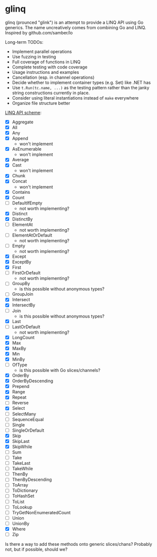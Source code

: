 # glinq

glinq (prounced "glink") is an attempt to provide a LINQ API using Go generics. The name uncreatively comes from combining Go and LINQ. Inspired by github.com/samber/lo

Long-term TODOs:

- Implement parallel operations
- Use fuzzing in testing
- Full coverage of functions in LINQ
- Complete testing with code coverage
- Usage instructions and examples
- Cancellation (esp. in channel operations)
- Decide whether to implement container types (e.g. Set) like .NET has
- Use `t.Run(tc.name, ...)` as the testing pattern rather than the janky string constructions currently in place.
- Consider using literal instantiations instead of `make` everywhere
- Organize file structure better

[LINQ API scheme](https://docs.microsoft.com/en-us/dotnet/api/system.linq.enumerable?view=net-6.0):

- [x] Aggregate
- [x] All
- [x] Any
- [x] Append
  - won't implement
- [x] AsEnumerable
  - won't implement
- [x] Average
- [x] Cast
  - won't implement
- [x] Chunk
- [x] Concat
  - won't implement
- [x] Contains
- [x] Count
- [ ] DefaultIfEmpty
  - not worth implementing?
- [x] Distinct
- [x] DistinctBy
- [ ] ElementAt
  - not worth implementing?
- [ ] ElementAtOrDefault
  - not worth implementing?
- [ ] Empty
  - not worth implementing?
- [x] Except
- [x] ExceptBy
- [x] First
- [ ] FirstOrDefault
  - not worth implementing?
- [ ] GroupBy
  - is this possible without anonymous types?
- [ ] GroupJoin
- [x] Intersect
- [x] IntersectBy
- [ ] Join
  - is this possible without anonymous types?
- [x] Last
- [ ] LastOrDefault
  - not worth implementing?
- [x] LongCount
- [x] Max
- [x] MaxBy
- [x] Min
- [x] MinBy
- [ ] OfType
  - is this possible with Go slices/channels?
- [x] OrderBy
- [x] OrderByDescending
- [x] Prepend
- [x] Range
- [x] Repeat
- [ ] Reverse
- [x] Select
- [ ] SelectMany
- [ ] SequenceEqual
- [ ] Single
- [ ] SingleOrDefault
- [x] Skip
- [x] SkipLast
- [x] SkipWhile
- [ ] Sum
- [ ] Take
- [ ] TakeLast
- [ ] TakeWhile
- [ ] ThenBy
- [ ] ThenByDescending
- [ ] ToArray
- [ ] ToDictionary
- [ ] ToHashSet
- [ ] ToList
- [ ] ToLookup
- [ ] TryGetNonEnumeratedCount
- [ ] Union
- [ ] UnionBy
- [x] Where
- [ ] Zip

Is there a way to add these methods onto generic slices/chans? Probably not, but if possible, should we?
